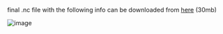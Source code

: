 final .nc file with the following info can be downloaded from [here](https://www.dropbox.com/s/zbq1pjc0b4hymt2/vv_pcstv_timeshift.nc?dl=0) (30mb) 

![image](https://github.com/hyunjimoon/VaccineMisinf/assets/30194633/ca19d215-636a-4077-bd96-770badedb64f)

